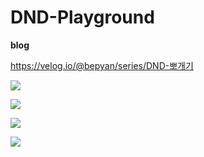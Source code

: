 # DND-Playground

**blog**

https://velog.io/@bepyan/series/DND-뽀개기

![](https://velog.velcdn.com/images/bepyan/post/a9dd1b2f-dae4-444f-ad40-7e6eac2b8087/image.gif)

![](https://velog.velcdn.com/images/bepyan/post/303a7b16-f66f-44ca-be42-96878aa604ca/image.gif)

![](https://velog.velcdn.com/images/bepyan/post/10219eb9-d877-4604-9f68-f9fac3cf682c/image.gif)

![](https://velog.velcdn.com/images/bepyan/post/094c30d9-3e53-4427-aefa-766cdb841d03/image.gif)
